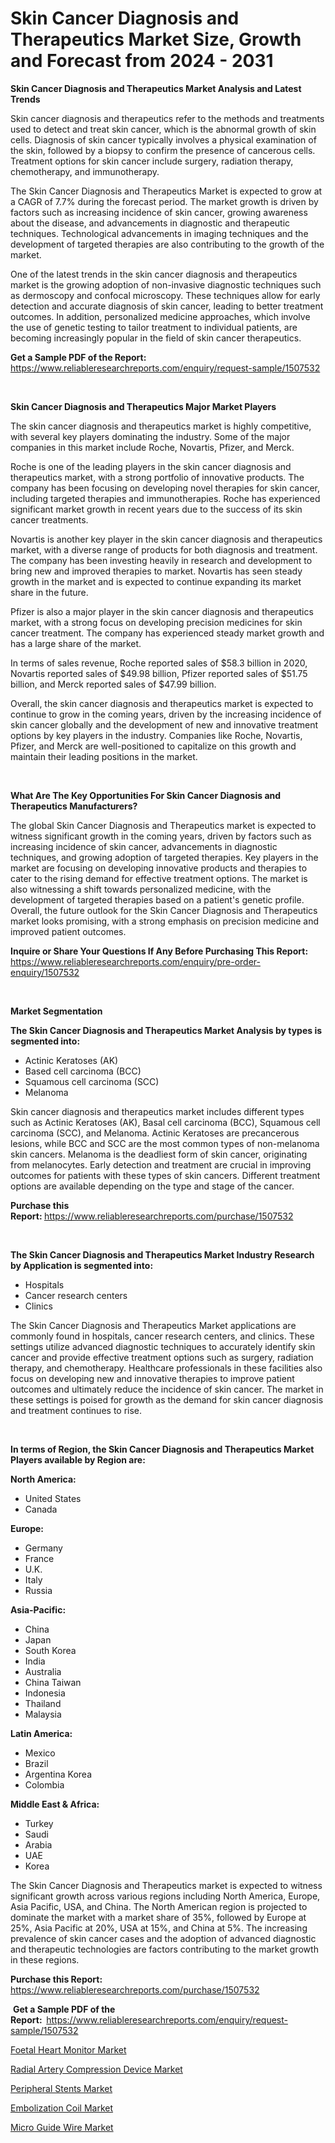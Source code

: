 <p><h1>Skin Cancer Diagnosis and Therapeutics Market Size, Growth and Forecast from 2024 - 2031</h1></p><p><strong>Skin Cancer Diagnosis and Therapeutics Market Analysis and Latest Trends</strong></p>
<p><p>Skin cancer diagnosis and therapeutics refer to the methods and treatments used to detect and treat skin cancer, which is the abnormal growth of skin cells. Diagnosis of skin cancer typically involves a physical examination of the skin, followed by a biopsy to confirm the presence of cancerous cells. Treatment options for skin cancer include surgery, radiation therapy, chemotherapy, and immunotherapy.</p><p>The Skin Cancer Diagnosis and Therapeutics Market is expected to grow at a CAGR of 7.7% during the forecast period. The market growth is driven by factors such as increasing incidence of skin cancer, growing awareness about the disease, and advancements in diagnostic and therapeutic techniques. Technological advancements in imaging techniques and the development of targeted therapies are also contributing to the growth of the market.</p><p>One of the latest trends in the skin cancer diagnosis and therapeutics market is the growing adoption of non-invasive diagnostic techniques such as dermoscopy and confocal microscopy. These techniques allow for early detection and accurate diagnosis of skin cancer, leading to better treatment outcomes. In addition, personalized medicine approaches, which involve the use of genetic testing to tailor treatment to individual patients, are becoming increasingly popular in the field of skin cancer therapeutics.</p></p>
<p><strong>Get a Sample PDF of the Report:&nbsp;</strong> <a href="https://www.reliableresearchreports.com/enquiry/request-sample/1507532">https://www.reliableresearchreports.com/enquiry/request-sample/1507532</a></p>
<p>&nbsp;</p>
<p><strong>Skin Cancer Diagnosis and Therapeutics Major Market Players</strong></p>
<p><p>The skin cancer diagnosis and therapeutics market is highly competitive, with several key players dominating the industry. Some of the major companies in this market include Roche, Novartis, Pfizer, and Merck.</p><p>Roche is one of the leading players in the skin cancer diagnosis and therapeutics market, with a strong portfolio of innovative products. The company has been focusing on developing novel therapies for skin cancer, including targeted therapies and immunotherapies. Roche has experienced significant market growth in recent years due to the success of its skin cancer treatments.</p><p>Novartis is another key player in the skin cancer diagnosis and therapeutics market, with a diverse range of products for both diagnosis and treatment. The company has been investing heavily in research and development to bring new and improved therapies to market. Novartis has seen steady growth in the market and is expected to continue expanding its market share in the future.</p><p>Pfizer is also a major player in the skin cancer diagnosis and therapeutics market, with a strong focus on developing precision medicines for skin cancer treatment. The company has experienced steady market growth and has a large share of the market.</p><p>In terms of sales revenue, Roche reported sales of $58.3 billion in 2020, Novartis reported sales of $49.98 billion, Pfizer reported sales of $51.75 billion, and Merck reported sales of $47.99 billion.</p><p>Overall, the skin cancer diagnosis and therapeutics market is expected to continue to grow in the coming years, driven by the increasing incidence of skin cancer globally and the development of new and innovative treatment options by key players in the industry. Companies like Roche, Novartis, Pfizer, and Merck are well-positioned to capitalize on this growth and maintain their leading positions in the market.</p></p>
<p>&nbsp;</p>
<p><strong>What Are The Key Opportunities For Skin Cancer Diagnosis and Therapeutics Manufacturers?</strong></p>
<p><p>The global Skin Cancer Diagnosis and Therapeutics market is expected to witness significant growth in the coming years, driven by factors such as increasing incidence of skin cancer, advancements in diagnostic techniques, and growing adoption of targeted therapies. Key players in the market are focusing on developing innovative products and therapies to cater to the rising demand for effective treatment options. The market is also witnessing a shift towards personalized medicine, with the development of targeted therapies based on a patient's genetic profile. Overall, the future outlook for the Skin Cancer Diagnosis and Therapeutics market looks promising, with a strong emphasis on precision medicine and improved patient outcomes.</p></p>
<p><strong>Inquire or Share Your Questions If Any Before Purchasing This Report:</strong> <a href="https://www.reliableresearchreports.com/enquiry/pre-order-enquiry/1507532">https://www.reliableresearchreports.com/enquiry/pre-order-enquiry/1507532</a></p>
<p>&nbsp;</p>
<p><strong>Market Segmentation</strong></p>
<p><strong>The Skin Cancer Diagnosis and Therapeutics Market Analysis by types is segmented into:</strong></p>
<p><ul><li>Actinic Keratoses (AK)</li><li>Based cell carcinoma (BCC)</li><li>Squamous cell carcinoma (SCC)</li><li>Melanoma</li></ul></p>
<p><p>Skin cancer diagnosis and therapeutics market includes different types such as Actinic Keratoses (AK), Basal cell carcinoma (BCC), Squamous cell carcinoma (SCC), and Melanoma. Actinic Keratoses are precancerous lesions, while BCC and SCC are the most common types of non-melanoma skin cancers. Melanoma is the deadliest form of skin cancer, originating from melanocytes. Early detection and treatment are crucial in improving outcomes for patients with these types of skin cancers. Different treatment options are available depending on the type and stage of the cancer.</p></p>
<p><strong>Purchase this Report:&nbsp;</strong><a href="https://www.reliableresearchreports.com/purchase/1507532">https://www.reliableresearchreports.com/purchase/1507532</a></p>
<p>&nbsp;</p>
<p><strong>The Skin Cancer Diagnosis and Therapeutics Market Industry Research by Application is segmented into:</strong></p>
<p><ul><li>Hospitals</li><li>Cancer research centers</li><li>Clinics</li></ul></p>
<p><p>The Skin Cancer Diagnosis and Therapeutics Market applications are commonly found in hospitals, cancer research centers, and clinics. These settings utilize advanced diagnostic techniques to accurately identify skin cancer and provide effective treatment options such as surgery, radiation therapy, and chemotherapy. Healthcare professionals in these facilities also focus on developing new and innovative therapies to improve patient outcomes and ultimately reduce the incidence of skin cancer. The market in these settings is poised for growth as the demand for skin cancer diagnosis and treatment continues to rise.</p></p>
<p>&nbsp;</p>
<p><strong>In terms of Region, the Skin Cancer Diagnosis and Therapeutics Market Players available by Region are:</strong></p>
<p>
    <p> <strong> North America: </strong>
        <ul>
            <li>United States</li>
            <li>Canada</li>
        </ul>
        </p> 
    <p> <strong> Europe: </strong>
        <ul>
            <li>Germany</li>
            <li>France</li>
            <li>U.K.</li>
            <li>Italy</li>
            <li>Russia</li>
        </ul>
        </p> 
    <p> <strong> Asia-Pacific: </strong>
        <ul>
            <li>China</li>
            <li>Japan</li>
            <li>South Korea</li>
            <li>India</li>
            <li>Australia</li>
            <li>China Taiwan</li>
            <li>Indonesia</li>
            <li>Thailand</li>
            <li>Malaysia</li>
        </ul>
        </p> 
    <p> <strong> Latin America: </strong>
        <ul>
            <li>Mexico</li>
            <li>Brazil</li>
            <li>Argentina Korea</li>
            <li>Colombia</li>
        </ul>
        </p> 
    <p> <strong> Middle East & Africa: </strong>
        <ul>
            <li>Turkey</li>
            <li>Saudi</li>
            <li>Arabia</li>
            <li>UAE</li>
            <li>Korea</li>
        </ul>
    </p>
    </p>
<p><p>The Skin Cancer Diagnosis and Therapeutics market is expected to witness significant growth across various regions including North America, Europe, Asia Pacific, USA, and China. The North American region is projected to dominate the market with a market share of 35%, followed by Europe at 25%, Asia Pacific at 20%, USA at 15%, and China at 5%. The increasing prevalence of skin cancer cases and the adoption of advanced diagnostic and therapeutic technologies are factors contributing to the market growth in these regions.</p></p>
<p><strong>Purchase this Report: </strong><a href="https://www.reliableresearchreports.com/purchase/1507532">https://www.reliableresearchreports.com/purchase/1507532</a></p>
<p>&nbsp;<strong>Get a Sample PDF of the Report:&nbsp;&nbsp;</strong><a href="https://www.reliableresearchreports.com/enquiry/request-sample/1507532">https://www.reliableresearchreports.com/enquiry/request-sample/1507532</a></p>
<p><strong></strong></p>
<p><p><a href="https://medium.com/@marvinwalsh8546/analyzing-foetal-heart-monitor-market-global-industry-perspective-and-forecast-2024-to-2031-785d3f9bec05">Foetal Heart Monitor Market</a></p><p><a href="https://medium.com/@marvinwalsh8546/radial-artery-compression-device-market-comprehensive-assessment-by-type-application-and-c673d1aee8f8">Radial Artery Compression Device Market</a></p><p><a href="https://medium.com/@marvinwalsh8546/peripheral-stents-nbsp-market-focuses-on-market-share-size-and-projected-forecast-till-2031-757faac044cf">Peripheral Stents Market</a></p><p><a href="https://medium.com/@marvinwalsh8546/embolization-coil-market-outlook-industry-overview-and-forecast-2024-to-2031-99fbd6076722">Embolization Coil Market</a></p><p><a href="https://medium.com/@marvinwalsh8546/micro-guide-wire-nbsp-market-focuses-on-market-share-size-and-projected-forecast-till-2031-ed25b9889ff2">Micro Guide Wire Market</a></p></p>